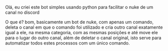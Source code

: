 Olá, eu criei este bot simples usando python para facilitar o nuke de um canal no discord

O que é? bom, basicamente um bot de nuke, com apenas um comando, deleta o canal em que o comando foi utilizado e cria outro canal exatamente igual a ele, na mesma categoria, com as mesmas posições e até move ele para o lugar do outro canal, além de deletar o canal original, isto serve para automatizar todos estes processos com um único comando.
